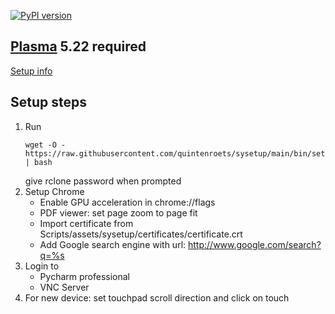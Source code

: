 [![PyPI version](https://badge.fury.io/py/sysetup.svg)](https://badge.fury.io/py/sysetup)

## [Plasma](https://kde.org/plasma-desktop/) 5.22 required

[Setup info](docs/setup-plasma.md)

## Setup steps
1) Run
   ```shell
   wget -O - https://raw.githubusercontent.com/quintenroets/sysetup/main/bin/setup | bash
   ```
   give rclone password when prompted
2) Setup Chrome
   * Enable GPU acceleration in chrome://flags
   * PDF viewer: set page zoom to page fit
   * Import certificate from Scripts/assets/sysetup/certificates/certificate.crt
   * Add Google search engine with url: http://www.google.com/search?q=%s
3) Login to
   * Pycharm professional
   * VNC Server
4) For new device: set touchpad scroll direction and click on touch
